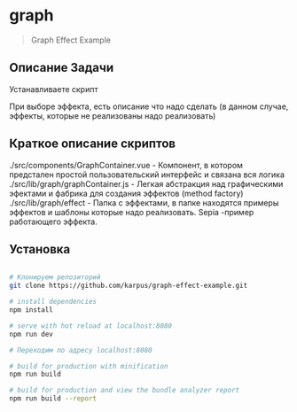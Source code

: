# graph

> Graph Effect Example

## Описание Задачи

Устанавливаете скрипт  

При выборе эффекта, есть описание что надо сделать (в данном случае, эффекты, которые не реализованы надо реализовать)  

## Краткое описание скриптов


./src/components/GraphContainer.vue - Компонент, в котором предстален простой пользовательский интерфейс и связана вся логика  
./src/lib/graph/graphContainer.js - Легкая абстракция над графическими эфектами и фабрика для создания эффектов (method factory)  
./src/lib/graph/effect - Папка с эффектами, в папке находятся примеры эффектов и шаблоны которые надо реализовать. Sepia -пример работающего эффекта.  

## Установка 

``` bash

# Клонируем репозиторий
git clone https://github.com/karpus/graph-effect-example.git

# install dependencies 
npm install

# serve with hot reload at localhost:8080
npm run dev

# Переходим по адресу localhost:8080

# build for production with minification
npm run build

# build for production and view the bundle analyzer report
npm run build --report
```